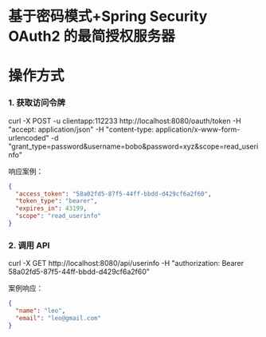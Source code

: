 # 基于密码模式+Spring Security OAuth2 的最简授权服务器

# 操作方式

### 1. 获取访问令牌

curl -X POST -u clientapp:112233 http://localhost:8080/oauth/token -H "accept: application/json" -H "content-type: application/x-www-form-urlencoded" -d "grant_type=password&username=bobo&password=xyz&scope=read_userinfo"

响应案例：

```json
{
  "access_token": "58a02fd5-87f5-44ff-bbdd-d429cf6a2f60",
  "token_type": "bearer",
  "expires_in": 43199,
  "scope": "read_userinfo"
}
```

### 2. 调用 API

curl -X GET http://localhost:8080/api/userinfo -H "authorization: Bearer 58a02fd5-87f5-44ff-bbdd-d429cf6a2f60"

案例响应：

```json
{
  "name": "leo",
  "email": "leo@gmail.com"
}
```
